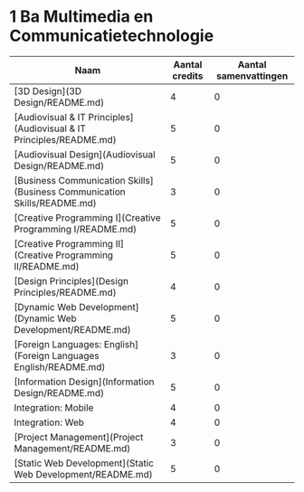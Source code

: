 # 1 Ba Multimedia en Communicatietechnologie

| Naam                                                                     | Aantal credits | Aantal samenvattingen |
|--------------------------------------------------------------------------|----------------|-----------------------|
| [3D Design](3D Design/README.md)                                         | 4              | 0                     |
| [Audiovisual & IT Principles](Audiovisual & IT Principles/README.md)     | 5              | 0                     |
| [Audiovisual Design](Audiovisual Design/README.md)                       | 5              | 0                     |
| [Business Communication Skills](Business Communication Skills/README.md) | 3              | 0                     |
| [Creative Programming I](Creative Programming I/README.md)               | 5              | 0                     |
| [Creative Programming II](Creative Programming II/README.md)             | 5              | 0                     |
| [Design Principles](Design Principles/README.md)                         | 4              | 0                     |
| [Dynamic Web Development](Dynamic Web Development/README.md)             | 5              | 0                     |
| [Foreign Languages: English](Foreign Languages English/README.md)        | 3              | 0                     |
| [Information Design](Information Design/README.md)                       | 5              | 0                     |
| Integration: Mobile                                                      | 4              | 0                     |
| Integration: Web                                                         | 4              | 0                     |
| [Project Management](Project Management/README.md)                       | 3              | 0                     |
| [Static Web Development](Static Web Development/README.md)               | 5              | 0                     |
